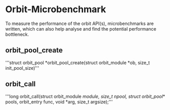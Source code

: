 # Orbit-Microbenchmark 
To measure the performance of the orbit API(s), microbenchmarks are written, which can also help analyse and find the potential performance bottleneck.

## orbit_pool_create
'''struct orbit_pool *orbit_pool_create(struct orbit_module *ob, size_t init_pool_size)'''



## orbit_call
'''long orbit_call(struct orbit_module *module,
                size_t npool, struct orbit_pool** pools,
                orbit_entry func, void *arg, size_t argsize);'''
